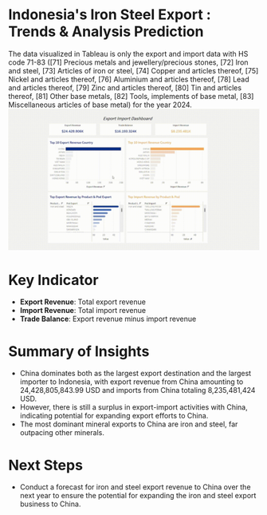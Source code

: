 # Indonesia's Iron Steel Export : Trends & Analysis Prediction
The data visualized in Tableau is only the export and import data with HS code 71-83 
([71] Precious metals and jewellery/precious stones,
[72] Iron and steel,
[73] Articles of iron or steel,
[74] Copper and articles thereof,
[75] Nickel and articles thereof,
[76] Aluminium and articles thereof,
[78] Lead and articles thereof,
[79] Zinc and articles thereof,
[80] Tin and articles thereof,
[81] Other base metals,
[82] Tools, implements of base metal,
[83] Miscellaneous articles of base metal)
for the year 2024.
![Export Import Dashboard GIF](https://github.com/ajsn-gde/Indonesia-s-Iron-Steel-Export-Trends-Analysis-Prediction/raw/main/exportimportdashboard.gif)

# Key Indicator 

- **Export Revenue**: Total export revenue
- **Import Revenue**: Total import revenue
- **Trade Balance**: Export revenue minus import revenue

# Summary of Insights

- China dominates both as the largest export destination and the largest importer to Indonesia, with export revenue from China amounting to 24,428,805,843.99 USD and imports from China totaling 8,235,481,424 USD.
- However, there is still a surplus in export-import activities with China, indicating potential for expanding export efforts to China.
- The most dominant mineral exports to China are iron and steel, far outpacing other minerals.

# Next Steps

- Conduct a forecast for iron and steel export revenue to China over the next year to ensure the potential for expanding the iron and steel export business to China.
